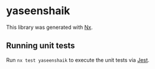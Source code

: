 # yaseenshaik

This library was generated with [Nx](https://nx.dev).

## Running unit tests

Run `nx test yaseenshaik` to execute the unit tests via [Jest](https://jestjs.io).
